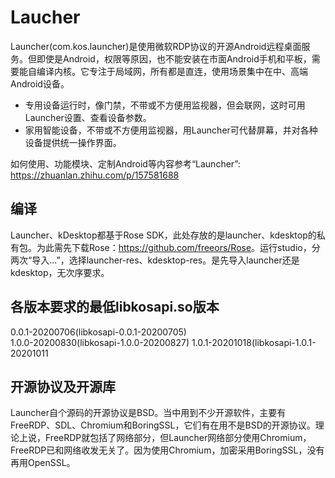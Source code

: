 Laucher
=================

Launcher(com.kos.launcher)是使用微软RDP协议的开源Android远程桌面服务。但即使是Android，权限等原因，也不能安装在市面Android手机和平板，需要能自编译内核。它专注于局域网，所有都是直连，使用场景集中在中、高端Android设备。

- 专用设备运行时，像门禁，不带或不方便用监视器，但会联网，这时可用Launcher设置、查看设备参数。
- 家用智能设备，不带或不方便用监视器，用Launcher可代替屏幕，并对各种设备提供统一操作界面。


如何使用、功能模块、定制Android等内容参考“Launcher”: <https://zhuanlan.zhihu.com/p/157581688>

## 编译
Launcher、kDesktop都基于Rose SDK，此处存放的是launcher、kdesktop的私有包。为此需先下载Rose：<https://github.com/freeors/Rose>。运行studio，分两次“导入...”，选择launcher-res、kdesktop-res。是先导入launcher还是kdesktop，无次序要求。

## 各版本要求的最低libkosapi.so版本  
0.0.1-20200706(libkosapi-0.0.1-20200705)  
1.0.0-20200830(libkosapi-1.0.0-20200827)
1.0.1-20201018(libkosapi-1.0.1-20201011

## 开源协议及开源库
Launcher自个源码的开源协议是BSD。当中用到不少开源软件，主要有FreeRDP、SDL、Chromium和BoringSSL，它们有在用不是BSD的开源协议。理论上说，FreeRDP就包括了网络部分，但Launcher网络部分使用Chromium，FreeRDP已和网络收发无关了。因为使用Chromium，加密采用BoringSSL，没有再用OpenSSL。